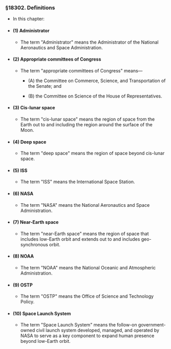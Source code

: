 ### §18302. Definitions
* In this chapter:

* #### (1) Administrator
  * The term "Administrator" means the Administrator of the National Aeronautics and Space Administration.

* #### (2) Appropriate committees of Congress
  * The term "appropriate committees of Congress" means—

    * (A) the Committee on Commerce, Science, and Transportation of the Senate; and

    * (B) the Committee on Science of the House of Representatives.

* #### (3) Cis-lunar space
  * The term "cis-lunar space" means the region of space from the Earth out to and including the region around the surface of the Moon.

* #### (4) Deep space
  * The term "deep space" means the region of space beyond cis-lunar space.

* #### (5) ISS
  * The term "ISS" means the International Space Station.

* #### (6) NASA
  * The term "NASA" means the National Aeronautics and Space Administration.

* #### (7) Near-Earth space
  * The term "near-Earth space" means the region of space that includes low-Earth orbit and extends out to and includes geo-synchronous orbit.

* #### (8) NOAA
  * The term "NOAA" means the National Oceanic and Atmospheric Administration.

* #### (9) OSTP
  * The term "OSTP" means the Office of Science and Technology Policy.

* #### (10) Space Launch System
  * The term "Space Launch System" means the follow-on government-owned civil launch system developed, managed, and operated by NASA to serve as a key component to expand human presence beyond low-Earth orbit.